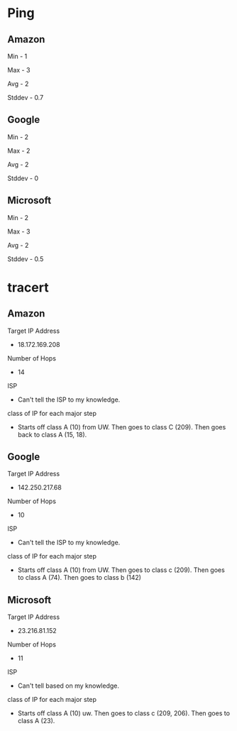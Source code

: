 # Ping

## Amazon

Min - 1

Max - 3

Avg - 2

Stddev - 0.7

## Google

Min - 2

Max - 2

Avg - 2

Stddev - 0

## Microsoft

Min - 2

Max - 3

Avg - 2

Stddev - 0.5

# tracert

## Amazon

Target IP Address
- 18.172.169.208

Number of Hops
- 14

ISP
- Can't tell the ISP to my knowledge.

class of IP for each major step
- Starts off class A (10) from UW. Then goes to class C (209). Then goes back to class A (15, 18).

## Google

Target IP Address
- 142.250.217.68

Number of Hops
- 10

ISP
- Can't tell the ISP to my knowledge.

class of IP for each major step
- Starts off class A (10) from UW. Then goes to class c (209). Then goes to class A (74). Then goes to class b (142)

## Microsoft

Target IP Address
- 23.216.81.152

Number of Hops
- 11

ISP
- Can't tell based on my knowledge.

class of IP for each major step
- Starts off class A (10) uw. Then goes to class c (209, 206). Then goes to class A (23).